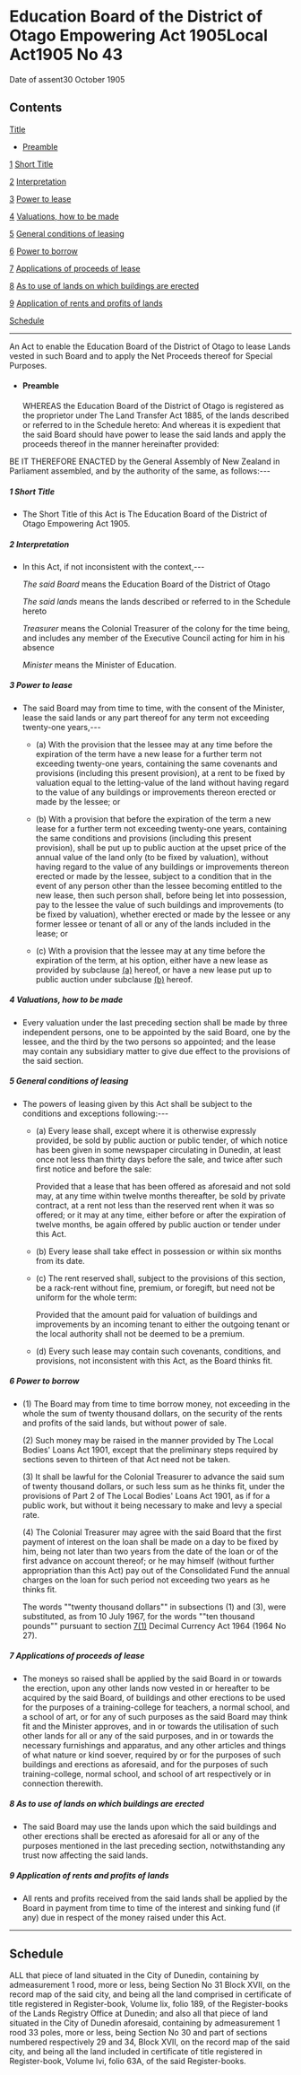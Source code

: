 # Education Board of the District of Otago Empowering Act 1905Local Act1905 No 43

Date of assent30 October 1905

## Contents

[Title][0]
    
*   [Preamble][1]

[1][2] [Short Title][2]

[2][3] [Interpretation][3]

[3][4] [Power to lease][4]

[4][5] [Valuations, how to be made][5]

[5][6] [General conditions of leasing][6]

[6][7] [Power to borrow][7]

[7][8] [Applications of proceeds of lease][8]

[8][9] [As to use of lands on which buildings are erected][9]

[9][10] [Application of rents and profits of lands][10]

[Schedule][11]  
[][11]

---

An Act to enable the Education Board of the District of Otago to lease Lands vested in such Board and to apply the Net Proceeds thereof for Special Purposes.
    
*   #### Preamble
    
    WHEREAS the Education Board of the District of Otago is registered as the proprietor under The Land Transfer Act 1885, of the lands described or referred to in the Schedule hereto: And whereas it is expedient that the said Board should have power to lease the said lands and apply the proceeds thereof in the manner hereinafter provided:

BE IT THEREFORE ENACTED by the General Assembly of New Zealand in Parliament assembled, and by the authority of the same, as follows:---

##### 1 Short Title
    
*   The Short Title of this Act is The Education Board of the District of Otago Empowering Act 1905\.

##### 2 Interpretation
    
*   In this Act, if not inconsistent with the context,---
    
    _The said Board_ means the Education Board of the District of Otago
    
    _The said lands_ means the lands described or referred to in the Schedule hereto
    
    _Treasurer_ means the Colonial Treasurer of the colony for the time being, and includes any member of the Executive Council acting for him in his absence
    
    _Minister_ means the Minister of Education.

##### 3 Power to lease
    
*   The said Board may from time to time, with the consent of the Minister, lease the said lands or any part thereof for any term not exceeding twenty-one years,---
        
    *   (a) With the provision that the lessee may at any time before the expiration of the term have a new lease for a further term not exceeding twenty-one years, containing the same covenants and provisions (including this present provision), at a rent to be fixed by valuation equal to the letting-value of the land without having regard to the value of any buildings or improvements thereon erected or made by the lessee; or
    
    *   (b) With a provision that before the expiration of the term a new lease for a further term not exceeding twenty-one years, containing the same conditions and provisions (including this present provision), shall be put up to public auction at the upset price of the annual value of the land only (to be fixed by valuation), without having regard to the value of any buildings or improvements thereon erected or made by the lessee, subject to a condition that in the event of any person other than the lessee becoming entitled to the new lease, then such person shall, before being let into possession, pay to the lessee the value of such buildings and improvements (to be fixed by valuation), whether erected or made by the lessee or any former lessee or tenant of all or any of the lands included in the lease; or
    
    *   (c) With a provision that the lessee may at any time before the expiration of the term, at his option, either have a new lease as provided by subclause [(a)][4] hereof, or have a new lease put up to public auction under subclause [(b)][4] hereof.
    
    

##### 4 Valuations, how to be made
    
*   Every valuation under the last preceding section shall be made by three independent persons, one to be appointed by the said Board, one by the lessee, and the third by the two persons so appointed; and the lease may contain any subsidiary matter to give due effect to the provisions of the said section.

##### 5 General conditions of leasing
    
*   The powers of leasing given by this Act shall be subject to the conditions and exceptions following:---
        
    *   (a) Every lease shall, except where it is otherwise expressly provided, be sold by public auction or public tender, of which notice has been given in some newspaper circulating in Dunedin, at least once not less than thirty days before the sale, and twice after such first notice and before the sale:
        
        Provided that a lease that has been offered as aforesaid and not sold may, at any time within twelve months thereafter, be sold by private contract, at a rent not less than the reserved rent when it was so offered; or it may at any time, either before or after the expiration of twelve months, be again offered by public auction or tender under this Act.
    
    *   (b) Every lease shall take effect in possession or within six months from its date.
    
    *   (c) The rent reserved shall, subject to the provisions of this section, be a rack-rent without fine, premium, or foregift, but need not be uniform for the whole term:
        
        Provided that the amount paid for valuation of buildings and improvements by an incoming tenant to either the outgoing tenant or the local authority shall not be deemed to be a premium.
    
    *   (d) Every such lease may contain such covenants, conditions, and provisions, not inconsistent with this Act, as the Board thinks fit.
    
    

##### 6 Power to borrow
    
*   (1) The Board may from time to time borrow money, not exceeding in the whole the sum of twenty thousand dollars, on the security of the rents and profits of the said lands, but without power of sale.
    
    (2) Such money may be raised in the manner provided by The Local Bodies' Loans Act 1901, except that the preliminary steps required by sections seven to thirteen of that Act need not be taken.
    
    (3) It shall be lawful for the Colonial Treasurer to advance the said sum of twenty thousand dollars, or such less sum as he thinks fit, under the provisions of Part 2 of The Local Bodies' Loans Act 1901, as if for a public work, but without it being necessary to make and levy a special rate.
    
    (4) The Colonial Treasurer may agree with the said Board that the first payment of interest on the loan shall be made on a day to be fixed by him, being not later than two years from the date of the loan or of the first advance on account thereof; or he may himself (without further appropriation than this Act) pay out of the Consolidated Fund the annual charges on the loan for such period not exceeding two years as he thinks fit.
    
    The words ""twenty thousand dollars"" in subsections (1) and (3), were substituted, as from 10 July 1967, for the words ""ten thousand pounds"" pursuant to section [7(1)][12] Decimal Currency Act 1964 (1964 No 27).

##### 7 Applications of proceeds of lease
    
*   The moneys so raised shall be applied by the said Board in or towards the erection, upon any other lands now vested in or hereafter to be acquired by the said Board, of buildings and other erections to be used for the purposes of a training-college for teachers, a normal school, and a school of art, or for any of such purposes as the said Board may think fit and the Minister approves, and in or towards the utilisation of such other lands for all or any of the said purposes, and in or towards the necessary furnishings and apparatus, and any other articles and things of what nature or kind soever, required by or for the purposes of such buildings and erections as aforesaid, and for the purposes of such training-college, normal school, and school of art respectively or in connection therewith.

##### 8 As to use of lands on which buildings are erected
    
*   The said Board may use the lands upon which the said buildings and other erections shall be erected as aforesaid for all or any of the purposes mentioned in the last preceding section, notwithstanding any trust now affecting the said lands.

##### 9 Application of rents and profits of lands
    
*   All rents and profits received from the said lands shall be applied by the Board in payment from time to time of the interest and sinking fund (if any) due in respect of the money raised under this Act.

---

## Schedule

ALL that piece of land situated in the City of Dunedin, containing by admeasurement 1 rood, more or less, being Section No 31 Block XVII, on the record map of the said city, and being all the land comprised in certificate of title registered in Register-book, Volume lix, folio 189, of the Register-books of the Lands Registry Office at Dunedin; and also all that piece of land situated in the City of Dunedin aforesaid, containing by admeasurement 1 rood 33 poles, more or less, being Section No 30 and part of sections numbered respectively 29 and 34, Block XVII, on the record map of the said city, and being all the land included in certificate of title registered in Register-book, Volume lvi, folio 63A, of the said Register-books.

[0]: http://www.legislation.govt.nz/act/local/1905/0043/latest/whole.html#DLM31137
[1]: http://www.legislation.govt.nz/act/local/1905/0043/latest/whole.html#DLM31138
[2]: http://www.legislation.govt.nz/act/local/1905/0043/latest/whole.html#DLM31141
[3]: http://www.legislation.govt.nz/act/local/1905/0043/latest/whole.html#DLM31142
[4]: http://www.legislation.govt.nz/act/local/1905/0043/latest/whole.html#DLM31151
[5]: http://www.legislation.govt.nz/act/local/1905/0043/latest/whole.html#DLM31152
[6]: http://www.legislation.govt.nz/act/local/1905/0043/latest/whole.html#DLM31153
[7]: http://www.legislation.govt.nz/act/local/1905/0043/latest/whole.html#DLM31154
[8]: http://www.legislation.govt.nz/act/local/1905/0043/latest/whole.html#DLM31156
[9]: http://www.legislation.govt.nz/act/local/1905/0043/latest/whole.html#DLM31157
[10]: http://www.legislation.govt.nz/act/local/1905/0043/latest/whole.html#DLM31158
[11]: http://www.legislation.govt.nz/act/local/1905/0043/latest/whole.html#DLM31159
[12]: http://www.legislation.govt.nz/act/local/1905/0043/latest/link.aspx?id=DLM351265